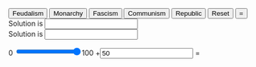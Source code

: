 ---
---
<html>
<head>
<title>HTML Calculator</title>
</head>
<body>

<form name="calculator" >
<input type="button" value="Feudalism" onClick="document.calculator.calc.value='0.3*0.5'">
<input type="button" value="Monarchy" onClick="document.calculator.calc.value='0.55*0.75'">
<input type="button" value="Fascism" onClick="document.calculator.calc.value='0.9*1'">
<input type="button" value="Communism" onClick="document.calculator.calc.value='0.7*1.25'">
<input type="button" value="Republic" onClick="document.calculator.calc.value='0.75*1.5'">

<input type="hidden" name="govt" value="">
<input type="reset" value="Reset">

<input type="button" value="=" onClick="document.calculator.ans.value=eval(document.calculator.govt.value*document.calculator.input.value)">
<br>Solution is <input type="textfield" name="input" value="">
<br>Solution is <input type="textfield" name="ans" value="">
</form>

<form oninput="x.value=parseInt(a.value)+parseInt(b.value)">0
<input type="range" id="a" value="200">100
+<input type="number" id="b" value="50">
=<output name="x" for="a b"></output>
</form>
 
</body>
</html>
